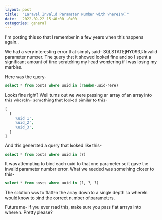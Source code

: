 ```yaml
---
layout: post
title:  "Laravel Invalid Parameter Number with whereIn()"
date:   2022-09-22 15:40:00 -0400
categories: general
---
```

I'm posting this so that I remember in a few years when this happens again...

We had a very interesting error that simply said- SQLSTATE[HY093]: Invalid parameter number. The query that it showed looked fine and so I spent a significant amount of time scratching my head wondering if I was losing my marbles.

Here was the query- 
```sql
select * from posts where uuid in (random-uuid-here)
```

Looks fine right? Well turns out we were passing an array of an array into this whereIn- something that looked similar to this-

```php
[
  [
    'uuid_1',
    'uuid_2',
    'uuid_3',
  ]
]
```

And this generated a query that looked like this-

```sql
select * from posts where uuid in (?)
```

It was attempting to bind each uuid to that one parameter so it gave the invalid parameter number error. What we needed was something closer to this-

```sql
select * from posts where uuid in (?, ?, ?)
```

The solution was to flatten the array down to a single depth so whereIn would know to bind the correct number of parameters.

Future me- if you ever read this, make sure you pass flat arrays into whereIn. Pretty please?
